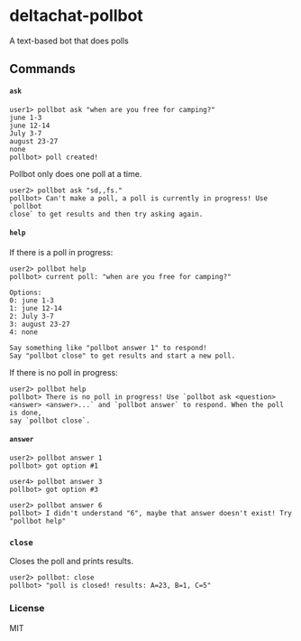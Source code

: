 # deltachat-pollbot

 A text-based bot that does polls

## Commands

#### `ask`
```
user1> pollbot ask "when are you free for camping?" 
june 1-3
june 12-14
July 3-7
august 23-27
none
pollbot> poll created!
```

Pollbot only does one poll at a time.

```
user2> pollbot ask "sd,,fs."
pollbot> Can't make a poll, a poll is currently in progress! Use `pollbot
close` to get results and then try asking again.
```

#### `help`

If there is a poll in progress:
```
user2> pollbot help
pollbot> current poll: "when are you free for camping?"

Options: 
0: june 1-3
1: june 12-14
2: July 3-7
3: august 23-27
4: none

Say something like "pollbot answer 1" to respond!
Say "pollbot close" to get results and start a new poll.
```

If there is no poll in progress:

```
user2> pollbot help
pollbot> There is no poll in progress! Use `pollbot ask <question>
<answer> <answer>...` and `pollbot answer` to respond. When the poll is done,
say `pollbot close`.
```

#### `answer`

```
user2> pollbot answer 1
pollbot> got option #1 

user4> pollbot answer 3
pollbot> got option #3 

user2> pollbot answer 6
pollbot> I didn't understand "6", maybe that answer doesn't exist! Try "pollbot help" 
```

### `close`

Closes the poll and prints results.

```
user2> pollbot: close 
pollbot> "poll is closed! results: A=23, B=1, C=5" 
```

### License 

MIT
